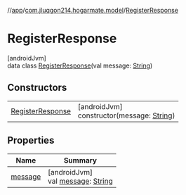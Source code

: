 //[app](../../../index.md)/[com.jluqgon214.hogarmate.model](../index.md)/[RegisterResponse](index.md)

# RegisterResponse

[androidJvm]\
data class [RegisterResponse](index.md)(val message: [String](https://kotlinlang.org/api/latest/jvm/stdlib/kotlin-stdlib/kotlin/-string/index.html))

## Constructors

| | |
|---|---|
| [RegisterResponse](-register-response.md) | [androidJvm]<br>constructor(message: [String](https://kotlinlang.org/api/latest/jvm/stdlib/kotlin-stdlib/kotlin/-string/index.html)) |

## Properties

| Name | Summary |
|---|---|
| [message](message.md) | [androidJvm]<br>val [message](message.md): [String](https://kotlinlang.org/api/latest/jvm/stdlib/kotlin-stdlib/kotlin/-string/index.html) |
